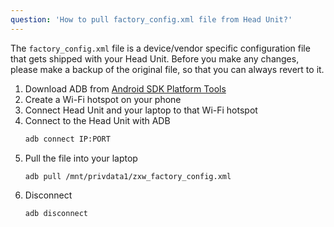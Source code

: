 ```yaml
---
question: 'How to pull factory_config.xml file from Head Unit?'
---
```

The `factory_config.xml` file is a device/vendor specific configuration file that gets shipped with your Head Unit. Before you make any changes, please make a backup of the original file, so that you can always revert to it.

1. Download ADB from [Android SDK Platform Tools](https://developer.android.com/tools/releases/platform-tools)
2. Create a Wi-Fi hotspot on your phone
3. Connect Head Unit and your laptop to that Wi-Fi hotspot
4. Connect to the Head Unit with ADB
    ```sh
    adb connect IP:PORT
    ```
5. Pull the file into your laptop
    ```sh
    adb pull /mnt/privdata1/zxw_factory_config.xml
    ```
6. Disconnect
    ```sh
    adb disconnect
    ```
